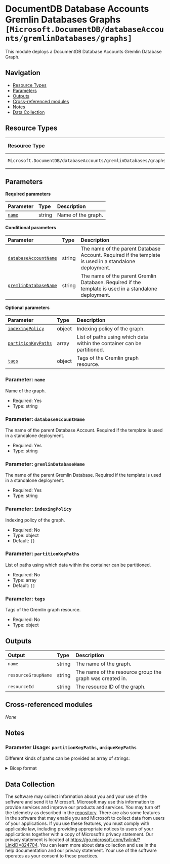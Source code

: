 # DocumentDB Database Accounts Gremlin Databases Graphs `[Microsoft.DocumentDB/databaseAccounts/gremlinDatabases/graphs]`

This module deploys a DocumentDB Database Accounts Gremlin Database Graph.

## Navigation

- [Resource Types](#Resource-Types)
- [Parameters](#Parameters)
- [Outputs](#Outputs)
- [Cross-referenced modules](#Cross-referenced-modules)
- [Notes](#Notes)
- [Data Collection](#Data-Collection)

## Resource Types

| Resource Type | API Version |
| :-- | :-- |
| `Microsoft.DocumentDB/databaseAccounts/gremlinDatabases/graphs` | [2023-04-15](https://learn.microsoft.com/en-us/azure/templates/Microsoft.DocumentDB/2023-04-15/databaseAccounts/gremlinDatabases/graphs) |

## Parameters

**Required parameters**

| Parameter | Type | Description |
| :-- | :-- | :-- |
| [`name`](#parameter-name) | string | Name of the graph. |

**Conditional parameters**

| Parameter | Type | Description |
| :-- | :-- | :-- |
| [`databaseAccountName`](#parameter-databaseaccountname) | string | The name of the parent Database Account. Required if the template is used in a standalone deployment. |
| [`gremlinDatabaseName`](#parameter-gremlindatabasename) | string | The name of the parent Gremlin Database. Required if the template is used in a standalone deployment. |

**Optional parameters**

| Parameter | Type | Description |
| :-- | :-- | :-- |
| [`indexingPolicy`](#parameter-indexingpolicy) | object | Indexing policy of the graph. |
| [`partitionKeyPaths`](#parameter-partitionkeypaths) | array | List of paths using which data within the container can be partitioned. |
| [`tags`](#parameter-tags) | object | Tags of the Gremlin graph resource. |

### Parameter: `name`

Name of the graph.

- Required: Yes
- Type: string

### Parameter: `databaseAccountName`

The name of the parent Database Account. Required if the template is used in a standalone deployment.

- Required: Yes
- Type: string

### Parameter: `gremlinDatabaseName`

The name of the parent Gremlin Database. Required if the template is used in a standalone deployment.

- Required: Yes
- Type: string

### Parameter: `indexingPolicy`

Indexing policy of the graph.

- Required: No
- Type: object
- Default: `{}`

### Parameter: `partitionKeyPaths`

List of paths using which data within the container can be partitioned.

- Required: No
- Type: array
- Default: `[]`

### Parameter: `tags`

Tags of the Gremlin graph resource.

- Required: No
- Type: object


## Outputs

| Output | Type | Description |
| :-- | :-- | :-- |
| `name` | string | The name of the graph. |
| `resourceGroupName` | string | The name of the resource group the graph was created in. |
| `resourceId` | string | The resource ID of the graph. |

## Cross-referenced modules

_None_

## Notes

### Parameter Usage: `partitionKeyPaths`, `uniqueKeyPaths`

Different kinds of paths can be provided as array of strings:

<details>

<summary>Bicep format</summary>

```bicep
graphs: [
  {
    name: 'graph01'
    automaticIndexing: true
    partitionKeyPaths: [
      '/name'
    ],

  }
  {
    name: 'graph02'
    automaticIndexing: true
    partitionKeyPaths: [
      '/address'
    ]
  }
]
```

</details>
<p>



## Data Collection

The software may collect information about you and your use of the software and send it to Microsoft. Microsoft may use this information to provide services and improve our products and services. You may turn off the telemetry as described in the [repository](https://aka.ms/avm/telemetry). There are also some features in the software that may enable you and Microsoft to collect data from users of your applications. If you use these features, you must comply with applicable law, including providing appropriate notices to users of your applications together with a copy of Microsoft’s privacy statement. Our privacy statement is located at <https://go.microsoft.com/fwlink/?LinkID=824704>. You can learn more about data collection and use in the help documentation and our privacy statement. Your use of the software operates as your consent to these practices.

